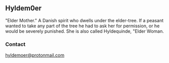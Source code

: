 ## Hyldem0er 

"Elder Mother." A Danish spirit who dwells under the elder-tree. If a peasant wanted to take any part of the tree he had to ask her for permission, or he would be severely punished. She is also called Hyldequinde, "Elder Woman.

### Contact 
hyldemoer@protonmail.com
